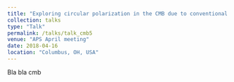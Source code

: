 ```yaml
---
title: "Exploring circular polarization in the CMB due to conventional sources of birefringence"
collection: talks
type: "Talk"
permalink: /talks/talk_cmb5
venue: "APS April meeting"
date: 2018-04-16
location: "Columbus, OH, USA"
---
```


Bla bla cmb
